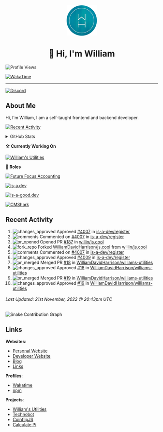 <p align="center">
  <a href="https://williamharrison.me">
    <img src="https://raw.githubusercontent.com/WilliamDavidHarrison/WilliamDavidHarrison/main/assets/logo.png" height="100" width="100">
  </a>
</p>

<h1 align="center">👋 Hi, I'm William</h1>

![Profile Views](https://komarev.com/ghpvc/?username=williamdavidharrison&color=blue&style=for-the-badge)

[![WakaTime](https://wakatime.com/badge/user/817e29c1-e1ac-4adc-936b-37bfa447c165.svg?style=for-the-badge)](https://wakatime.com/@wh)

---

[![Discord](https://lanyard.cnrad.dev/api/853158265466257448)](https://discord.com/users/853158265466257448)

## About Me
Hi, I'm William, I am a self-taught frontend and backend developer.

[![Recent Activity](https://img.shields.io/badge/-Recent%20Activity-333333?style=for-the-badge&logo=github)](https://github.williamharrison.dev/recent-activity)

<details>
  <summary>GitHub Stats</summary>
<br>

  ![GitHub Stats](https://github-readme-stats.vercel.app/api?username=williamdavidharrison&theme=algolia&show_icons=true&border_radius=8&count_private=true&include_all_commits=true)

  ![Top Languages](https://github-readme-stats.vercel.app/api/top-langs/?username=williamdavidharrison&theme=algolia&layout=compact&border_radius=8)

  ![GitHub Streak](https://streak-stats.demolab.com/?user=WilliamDavidHarrison&theme=dark)

</details>

🛠️ **Currently Working On**

[![William's Utilities](https://img.shields.io/badge/-William's%20Utilities-333333?style=for-the-badge)](https://github.com/williamdavidharrison/williams-utilities)

💼 **Roles**

[![Future Focus Accounting](https://img.shields.io/badge/Future%20Focus%20Accounting-Developer-222222?style=for-the-badge)](https://github.com/futurefocusaccounting/website)

[![is-a.dev](https://img.shields.io/badge/is--a.dev-Helper-222222?style=for-the-badge)](https://github.com/is-a-dev/register)

[![is-a-good.dev](https://img.shields.io/badge/is--a--good.dev-Helper-222222?style=for-the-badge)](https://github.com/is-a-good-dev/register)

[![CMShark](https://img.shields.io/badge/CMShark-Alpha%20%26%20Beta%20Tester-222222?style=for-the-badge)](https://github.com/wclarkey/cmshark)

## Recent Activity

<!--RECENT_ACTIVITY:start-->
1. ![changes_approved](https://cdn.jsdelivr.net/gh/Readme-Workflows/Readme-Icons@main/icons/octicons/ApprovedChanges.svg) Approved [#4007](https://github.com/is-a-dev/register/pull/4007#pullrequestreview-1187782008) in [is-a-dev/register](https://github.com/is-a-dev/register)
2. ![comments](https://cdn.jsdelivr.net/gh/Readme-Workflows/Readme-Icons@main/icons/octicons/Comment.svg) Commented on [#4007](https://github.com/is-a-dev/register/pull/4007#discussion_r1027695490) in [is-a-dev/register](https://github.com/is-a-dev/register)
3. ![pr_opened](https://cdn.jsdelivr.net/gh/Readme-Workflows/Readme-Icons@main/icons/octicons/PullRequestOpened.svg) Opened PR [#187](https://github.com/willin/js.cool/pull/187) in [willin/js.cool](https://github.com/willin/js.cool)
4. ![fork_repo](https://cdn.jsdelivr.net/gh/Readme-Workflows/Readme-Icons@main/icons/octicons/ForkedRepository.svg) Forked [WilliamDavidHarrison/js.cool](https://github.com/WilliamDavidHarrison/js.cool) from [willin/js.cool](https://github.com/willin/js.cool)
5. ![comments](https://cdn.jsdelivr.net/gh/Readme-Workflows/Readme-Icons@main/icons/octicons/Comment.svg) Commented on [#4007](https://github.com/is-a-dev/register/pull/4007#discussion_r1027661500) in [is-a-dev/register](https://github.com/is-a-dev/register)
6. ![changes_approved](https://cdn.jsdelivr.net/gh/Readme-Workflows/Readme-Icons@main/icons/octicons/ApprovedChanges.svg) Approved [#4009](https://github.com/is-a-dev/register/pull/4009#pullrequestreview-1187695212) in [is-a-dev/register](https://github.com/is-a-dev/register)
7. ![pr_merged](https://cdn.jsdelivr.net/gh/Readme-Workflows/Readme-Icons@main/icons/octicons/PullRequestMerged.svg) Merged PR [#18](https://github.com/WilliamDavidHarrison/williams-utilities/pull/18) in [WilliamDavidHarrison/williams-utilities](https://github.com/WilliamDavidHarrison/williams-utilities)
8. ![changes_approved](https://cdn.jsdelivr.net/gh/Readme-Workflows/Readme-Icons@main/icons/octicons/ApprovedChanges.svg) Approved [#18](https://github.com/WilliamDavidHarrison/williams-utilities/pull/18#pullrequestreview-1187693559) in [WilliamDavidHarrison/williams-utilities](https://github.com/WilliamDavidHarrison/williams-utilities)
9. ![pr_merged](https://cdn.jsdelivr.net/gh/Readme-Workflows/Readme-Icons@main/icons/octicons/PullRequestMerged.svg) Merged PR [#19](https://github.com/WilliamDavidHarrison/williams-utilities/pull/19) in [WilliamDavidHarrison/williams-utilities](https://github.com/WilliamDavidHarrison/williams-utilities)
10. ![changes_approved](https://cdn.jsdelivr.net/gh/Readme-Workflows/Readme-Icons@main/icons/octicons/ApprovedChanges.svg) Approved [#19](https://github.com/WilliamDavidHarrison/williams-utilities/pull/19#pullrequestreview-1187693017) in [WilliamDavidHarrison/williams-utilities](https://github.com/WilliamDavidHarrison/williams-utilities)
<!--RECENT_ACTIVITY:end-->

<!--RECENT_ACTIVITY:last_update-->
###### Last Updated: 21st November, 2022 @ 20:43pm UTC
<!--RECENT_ACTIVITY:last_update_end-->

![Snake Contribution Graph](https://github.com/WilliamDavidHarrison/WilliamDavidHarrison/blob/output/github-contribution-grid-snake.svg)

## Links
**Websites**:
- [Personal Website](https://william.net.au)
- [Developer Website](https://williamharrison.dev)
- [Blog](https://williamharrison.blog)
- [Links](https://williamharrison.me)

**Profiles**:
- [Wakatime](https://wakatime.com/@wh)
- [npm](https://www.npmjs.com/~wdharrison09)

**Projects**:
- [William's Utilities](https://bot.williamharrison.dev)
- [Technobot](https://discord.com/api/oauth2/authorize?client_id=1033614592363995197&permissions=84992&scope=bot%20applications.commands)
- [CoinflipJS](https://coinflip.js.org)
- [Calculate Pi](https://github.williamharrison.dev/pi)
